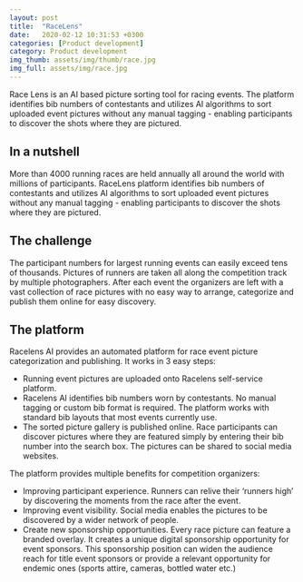 ```yaml
---
layout: post
title:  "RaceLens"
date:   2020-02-12 10:31:53 +0300
categories: [Product development]
category: Product development
img_thumb: assets/img/thumb/race.jpg
img_full: assets/img/race.jpg
---
```

Race Lens is an AI based picture sorting tool for racing events. The platform identifies bib numbers of contestants and utilizes AI algorithms to sort uploaded event pictures without any manual tagging - enabling participants to discover the shots where they are pictured.
<!-- more -->

## In a nutshell
More than 4000 running races are held annually all around the world with millions of participants. RaceLens platform identifies bib numbers of contestants and utilizes AI algorithms to sort uploaded event pictures without any manual tagging - enabling participants to discover the shots where they are pictured.

## The challenge
The participant numbers for largest running events can easily exceed tens of thousands. Pictures of runners are taken all along the competition track by multiple photographers. After each event the organizers are left with a vast collection of race pictures with no easy way to arrange, categorize and publish them online for easy discovery.

## The platform
Racelens AI provides an automated platform for race event picture categorization and publishing. It works in 3 easy steps:
* Running event pictures are uploaded onto Racelens self-service platform.
* Racelens AI identifies bib numbers worn by contestants. No manual tagging or custom bib format is required. The platform works with standard bib layouts that most events currently use.
* The sorted picture gallery is published online. Race participants can discover pictures where they are featured simply by entering their bib number into the search box. The pictures can be shared to social media websites.

The platform provides multiple benefits for competition organizers:
* Improving participant experience. Runners can relive their ‘runners high’ by discovering the moments from the race after the event. 
* Improving event visibility. Social media enables the pictures to be discovered by a wider network of people.
* Create new sponsorship opportunities. Every race picture can feature a branded overlay. It creates a unique digital sponsorship opportunity for event sponsors. This sponsorship position can widen the audience reach for title event sponsors or provide a relevant opportunity for endemic ones (sports attire, cameras, bottled water etc.)
